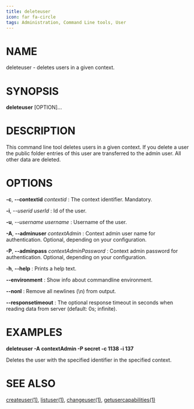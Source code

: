 ```yaml
---
title: deleteuser
icon: far fa-circle
tags: Administration, Command Line tools, User
---
```


# NAME

deleteuser - deletes users in a given context.

# SYNOPSIS

**deleteuser** [OPTION]...

# DESCRIPTION

This command line tool deletes users in a given context. If you delete a user the public folder entries of this user are transferred to the admin user. All other data are deleted. 

# OPTIONS

**-c**, **--contextid** *contextid*
: The context identifier. Mandatory.

**-i**, *--userid* *userId*
: Id of the user.

**-u**, *--username* *username*
: Username of the user.

**-A**, **--adminuser** *contextAdmin*
: Context admin user name for authentication. Optional, depending on your configuration.

**-P**, **--adminpass** *contextAdminPassword*
: Context admin password for authentication. Optional, depending on your configuration.

**-h**, **--help**
: Prints a help text.

**--environment**
: Show info about commandline environment.

**--nonl**
: Remove all newlines (\\n) from output.

**--responsetimeout**
: The optional response timeout in seconds when reading data from server (default: 0s; infinite).

# EXAMPLES

**deleteuser -A contextAdmin -P secret -c 1138 -i 137**

Deletes the user with the specified identifier in the specified context.

# SEE ALSO

[createuser(1)](createuser), [listuser(1)](listuser), [changeuser(1)](changeuser), [getusercapabilities(1)](getusercapabilities)